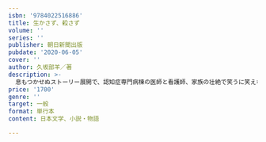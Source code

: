 ```yaml
---
isbn: '9784022516886'
title: 生かさず、殺さず
volume: ''
series: ''
publisher: 朝日新聞出版
pubdate: '2020-06-05'
cover: ''
author: 久坂部羊／著
description: >-
  息もつかせぬストーリー展開で、認知症専門病棟の医師と看護師、家族の壮絶で笑うに笑えない本音を、現役の医師が描いた医療サスペンスの傑作。認知症の患者も、がんや糖尿病などさまざまな病気を患う。彼らをどのように治療すべきか。一般の患者なら、検査や治療に協力も得られるが、認知症の患者はスムーズにはいかない。認知症患者専門病棟「にんにん病棟」では、主人公の医長の三杉や看護師たちが、日々認知症相手ならではの奮闘を続けている。とりわけ看護師たちの苦労は並大抵ではない。　一方、医者から作家に転じた坂崎は、鳴かず飛ばずのスランプを脱するべく、三杉をモデルにした小説を企てて、取材協力を求めてきた。坂崎は三杉が密かに悔やむ過去を知っており、それをネタに三杉を追い詰め、窮地に陥れて、小説にしようとするが……。治療が認知症患者に必要以上の苦痛をもたらすとき、いったい医師は、どのような治療を選択すればよいのか。そこにある葛藤と逡巡。在宅医療を知る医師でもある著者の既刊『老乱』『老父よ、帰れ』につぐ「認知症小説」の決定版。
price: '1700'
genre: ''
target: 一般
format: 単行本
content: 日本文学、小説・物語

---
```

